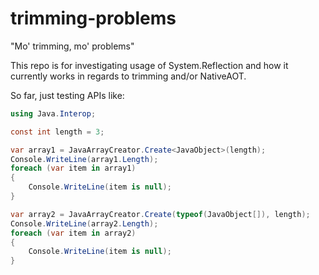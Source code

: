 # trimming-problems

"Mo' trimming, mo' problems"

This repo is for investigating usage of System.Reflection and how it
currently works in regards to trimming and/or NativeAOT.

So far, just testing APIs like:

```csharp
using Java.Interop;

const int length = 3;

var array1 = JavaArrayCreator.Create<JavaObject>(length);
Console.WriteLine(array1.Length);
foreach (var item in array1)
{
    Console.WriteLine(item is null);
}

var array2 = JavaArrayCreator.Create(typeof(JavaObject[]), length);
Console.WriteLine(array2.Length);
foreach (var item in array2)
{
    Console.WriteLine(item is null);
}
```
